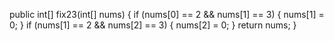 public int[] fix23(int[] nums) {
  if (nums[0] == 2 && nums[1] == 3) {
   nums[1] = 0;
  }
  if (nums[1] == 2 && nums[2] == 3) {
    nums[2] = 0;
  }
  return nums;
}
